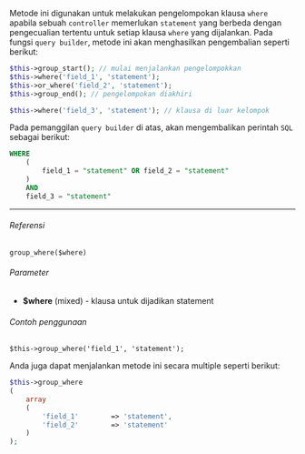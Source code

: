Metode ini digunakan untuk melakukan pengelompokan klausa `where` apabila sebuah `controller` memerlukan `statement` yang berbeda dengan pengecualian tertentu untuk setiap klausa `where` yang dijalankan. Pada fungsi `query builder`, metode ini akan menghasilkan pengembalian seperti berikut:

```php
$this->group_start(); // mulai menjalankan pengelompokkan
$this->where('field_1', 'statement');
$this->or_where('field_2', 'statement');
$this->group_end(); // pengelompokan diakhiri

$this->where('field_3', 'statement'); // klausa di luar kelompok
```

Pada pemanggilan `query builder` di atas, akan mengembalikan perintah `SQL` sebagai berikut:

```sql
WHERE
    (
        field_1 = "statement" OR field_2 = "statement"
    )
    AND
    field_3 = "statement"
```

---

###### Referensi

`group_where($where)`

###### Parameter

* **$where** (mixed) - klausa untuk dijadikan statement

###### Contoh penggunaan

`$this->group_where('field_1', 'statement');`

Anda juga dapat menjalankan metode ini secara multiple seperti berikut:

```php
$this->group_where
(
    array
    (
        'field_1'        => 'statement',
        'field_2'        => 'statement'
    )
);
```
